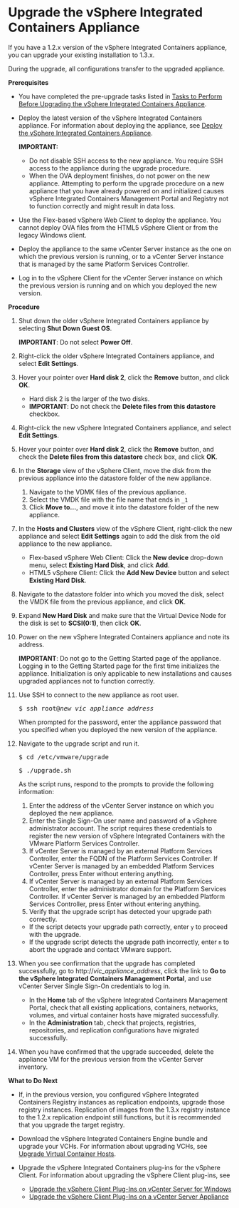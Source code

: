 # Upgrade the vSphere Integrated Containers Appliance

If you have a 1.2.x version of the vSphere Integrated Containers appliance, you can upgrade your existing installation to 1.3.x.

During the upgrade, all configurations transfer to the upgraded appliance.

**Prerequisites**

- You have completed the pre-upgrade tasks listed in [Tasks to Perform Before Upgrading the vSphere Integrated Containers Appliance](pre_upgrade_tasks.md).
- Deploy the latest version of the vSphere Integrated Containers appliance. For information about deploying the appliance, see [Deploy the vSphere Integrated Containers Appliance](deploy_vic_appliance.md).

    **IMPORTANT:**
    - Do not disable SSH access to the new appliance. You require SSH access to the appliance during the upgrade procedure.
    -  When the OVA deployment finishes, do not power on the new appliance. Attempting to perform the upgrade procedure on a new appliance that you have already powered on and initialized causes vSphere Integrated Containers Management Portal and Registry not to function correctly and might result in data loss. 

- Use the Flex-based vSphere Web Client to deploy the appliance. You cannot deploy OVA files from the HTML5 vSphere Client or from the legacy Windows client.
- Deploy the appliance to the same vCenter Server instance as the one on which the previous version is running, or to a vCenter Server instance that is managed by the same Platform Services Controller.
- Log in to the vSphere Client for the vCenter Server instance on which the previous version is running and on which you deployed the new version. 

**Procedure**

1. Shut down the older vSphere Integrated Containers appliance by selecting **Shut Down Guest OS**.

     **IMPORTANT**: Do not select **Power Off**.
4. Right-click the older vSphere Integrated Containers appliance, and select **Edit Settings**.
5. Hover your pointer over **Hard disk 2**, click the **Remove** button, and click **OK**.

     - Hard disk 2 is the larger of the two disks.
     - **IMPORTANT**: Do not check the **Delete files from this datastore** checkbox.

5. Right-click the new vSphere Integrated Containers appliance, and select **Edit Settings**.
5. Hover your pointer over **Hard disk 2**, click the **Remove** button, and check the **Delete files from this datastore** check box, and click **OK**.
6. In the **Storage** view of the vSphere Client, move the disk from the previous appliance into the datastore folder of the new appliance.

     1. Navigate to the VDMK files of the previous appliance.
     2. Select the VMDK file with the file name that ends in `_1`
     3. Click **Move to...**, and move it into the datastore folder of the new appliance.
5. In the **Hosts and Clusters** view of the vSphere Client, right-click the new appliance and select **Edit Settings** again to add the disk from the old appliance to the new appliance. 

   - Flex-based vSphere Web Client: Click the **New device** drop-down menu, select **Existing Hard Disk**, and click **Add**.
   - HTML5 vSphere Client: Click the **Add New Device** button and select **Existing Hard Disk**. 
6. Navigate to the datastore folder into which you moved the disk, select the VMDK file from the previous appliance, and click **OK**.
7. Expand **New Hard Disk** and make sure that the Virtual Device Node for the disk is set to **SCSI(0:1)**, then click **OK**.
9. Power on the new vSphere Integrated Containers appliance and note its address.

    **IMPORTANT**: Do not go to the Getting Started page of the appliance. Logging in to the Getting Started page for the first time initializes the appliance. Initialization is only applicable to new installations and causes upgraded appliances not to function correctly. 
10. Use SSH to connect to the new appliance as root user.

    <pre>$ ssh root@<i>new_vic_appliance_address</i></pre>

    When prompted for the password, enter the appliance password that you specified when you deployed the new version of the appliance. 

11. Navigate to the upgrade script and run it. 

    <pre>$ cd /etc/vmware/upgrade</pre>
    <pre>$ ./upgrade.sh</i></pre>

     As the script runs, respond to the prompts to provide the following information: 

     1. Enter the address of the vCenter Server instance on which you deployed the new appliance.
     2. Enter the Single Sign-On user name and password of a vSphere administrator account. The script requires these credentials to register the new version of vSphere Integrated Containers with the VMware Platform Services Controller.
     3. If vCenter Server is managed by an external Platform Services Controller, enter the FQDN of the Platform Services Controller. If vCenter Server is managed by an embedded Platform Services Controller, press Enter without entering anything.
     4. If vCenter Server is managed by an external Platform Services Controller, enter the administrator domain for the Platform Services Controller. If vCenter Server is managed by an embedded Platform Services Controller, press Enter without entering anything.
     5. Verify that the upgrade script has detected your upgrade path correctly.        
       - If the script detects your upgrade path correctly, enter `y` to proceed with the upgrade.
       - If the upgrade script detects the upgrade path incorrectly, enter `n` to abort the upgrade and contact VMware support.

11. When you see confirmation that the upgrade has completed successfully, go to http://<i>vic_appliance_address</i>, click the link to **Go to the vSphere Integrated Containers Management Portal**, and use vCenter Server Single Sign-On credentials to log in.

     - In the **Home** tab of the vSphere Integrated Containers Management Portal, check that all existing applications, containers, networks, volumes, and virtual container hosts have migrated successfully.
     - In the **Administration** tab, check that projects, registries, repositories, and replication configurations have migrated successfully.
12. When you have confirmed that the upgrade succeeded, delete the appliance VM for the previous version from the vCenter Server inventory.

**What to Do Next**

- If, in the previous version, you configured vSphere Integrated Containers Registry instances as replication endpoints, upgrade those registry instances. Replication of images from the 1.3.x registry instance to the 1.2.x replication endpoint still functions, but it is recommended that you upgrade the target registry.
- Download the vSphere Integrated Containers Engine bundle and upgrade  your VCHs. For information about upgrading VCHs, see [Upgrade Virtual Container Hosts](upgrade_vch.md).
- Upgrade the vSphere Integrated Containers plug-ins for the vSphere Client. For information about upgrading the vSphere Client plug-ins, see 

   - [Upgrade the vSphere Client Plug-Ins on vCenter Server for Windows](upgrade_h5_plugin_windows.md)
   - [Upgrade the vSphere Client Plug-Ins on a vCenter Server Appliance](upgrade_h5_plugin_vcsa.md)
